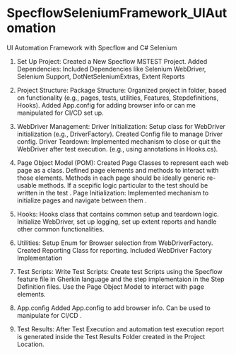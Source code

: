 # SpecflowSeleniumFramework_UIAutomation
UI Automation Framework with Specflow and C# Selenium


1. Set Up Project:
Created a New Specflow MSTEST Project.
Added Dependencies: Included Dependencies like Selenium WebDriver, Selenium Support, DotNetSeleniumExtras, Extent Reports

2. Project Structure:
Package Structure: Organized project in folder, based on functionality (e.g., pages, tests, utilities, Features, Stepdefinitions, Hooks).
Added App.config for adding browser info or can me manipulated for CI/CD set up.

3. WebDriver Management:
Driver Initialization: Setup class for WebDriver initialization (e.g., DriverFactory). Created Config file to manage Driver config.
Driver Teardown: Implemented mechanism to close or quit the WebDriver after test execution. (e.g., using annotations in Hooks.cs).

4. Page Object Model (POM):
Created Page Classes to represent each web page as a class.
Defined page elements and methods to interact with those elements. Methods in each page should be ideally generic re-usable methods. If a scepific logic particular to the test should be written in the test .
Page Initialization: Implemented mechanism to initialize pages and navigate between them .

5. Hooks:
Hooks class that contains common setup and teardown logic. Initialize WebDriver, set up logging, set up extent reports and handle other common functionalities.

6. Utilities:
Setup Enum for Browser selection from WebDriverFactory.
Created Reporting Class for reporting.
Included WebDriver Factory Implementation

7. Test Scripts:
Write Test Scripts: Create test Scripts using the Specflow feature file in Gherkin language and the step implementaion in the Step Definition files. Use the Page Object Model to interact with page elements.


8. App.config
Added App.config to add browser info. Can be used to manipulate for CI/CD .

9. Test Results:
After Test Execution and automation test execution report is generated inside the Test Results Folder created in the Project Location.
